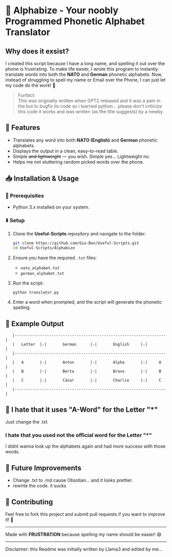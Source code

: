 # 📖 Alphabize - Your noobly Programmed Phonetic Alphabet Translator  

## Why does it exsist?
I created this script because I have a long name, and spelling it out over the phone is frustrating. To make life easier, I wrote this program to instantly translate words into both the **NATO** and **German** phonetic alphabets. Now, instead of struggling to spell my name or Email over the Phone, I can just let my code do the work! 🚀
> Funfact:  
> This was originally written when GPT2 released and it was a pain in the but to bugfix its code so i learned python... please don't criticize this code it works and was written (as the title suggests) by a newby.

## 🎯 Features  
- Translates any word into both **NATO (English)** and **German** phonetic alphabets.  
- Displays the output in a clean, easy-to-read table.  
- Simple ~~and lightweight~~ — you wish. Simple yes... Lightweight no.  
- Helps me not stuttering random picked words over the phone.

## 📥 Installation & Usage  
### 🔧 Prerequisites  
- Python 3.x installed on your system.  

### ⬇️ Setup  
1. Clone the **Useful-Scripts** repository and navigate to the folder:  
   ```bash
   git clone https://github.com/Giu-Bon/Useful-Scripts.git
   cd Useful-Scripts/Alphabize
   ```
2. Ensure you have the required `.txt` files:  
   - `nato_alphabet.txt`  
   - `german_alphabet.txt`  

3. Run the script:  
   ```bash
   python translator.py
   ```
4. Enter a word when prompted, and the script will generate the phonetic spelling.  

## 📌 Example Output  
```
   |------------------------------------------------------------------|
   |   Letter  |-|       German      |-|       English     |-|        |
   |------------------------------------------------------------------|
   |   A       |-|       Anton       |-|       Alpha       |-|     A  |
   |   B       |-|       Berta       |-|       Bravo       |-|     B  |
   |   C       |-|       Cäsar       |-|       Charlie     |-|     C  |
   |------------------------------------------------------------------|
```

## 😤 I hate that it uses "A-Word" for the Letter "*" 
Just change the .txt 
### I hate that you used not the official word for the Letter "*"
I didnt wanna look up the alphabets again and had more success with those words.

## 🎯 Future Improvements  
- Change .txt to .md cause Obsidian... and it looks prettier.
- rewrite the code. it sucks

## 🤝 Contributing  
Feel free to fork this project and submit pull requests if you want to improve it! 🚀  

---
Made with **FRUSTRATION** because spelling my name should be easier! 😄 

---
Disclaimer: this Readme was initially written by Llama3 and edited by me... 